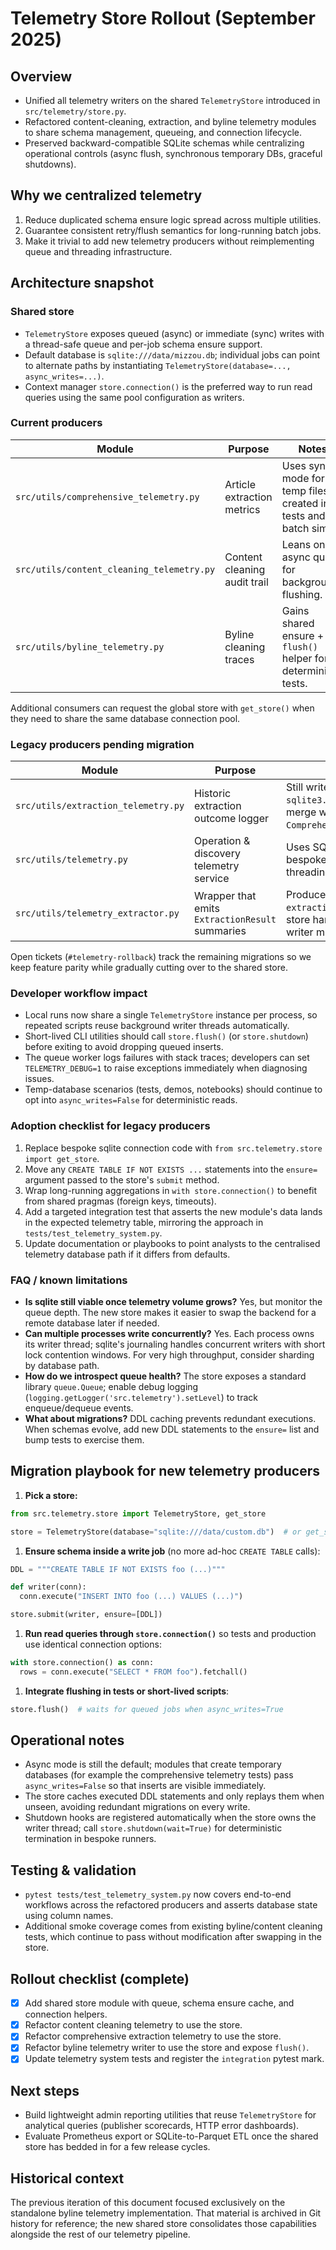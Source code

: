 # Telemetry Store Rollout (September 2025)

## Overview
- Unified all telemetry writers on the shared `TelemetryStore` introduced in
  `src/telemetry/store.py`.
- Refactored content-cleaning, extraction, and byline telemetry modules to
  share schema management, queueing, and connection lifecycle.
- Preserved backward-compatible SQLite schemas while centralizing operational
  controls (async flush, synchronous temporary DBs, graceful shutdowns).

## Why we centralized telemetry
1. Reduce duplicated schema ensure logic spread across multiple utilities.
2. Guarantee consistent retry/flush semantics for long-running batch jobs.
3. Make it trivial to add new telemetry producers without reimplementing queue
   and threading infrastructure.

## Architecture snapshot
### Shared store
- `TelemetryStore` exposes queued (async) or immediate (sync) writes with a
  thread-safe queue and per-job schema ensure support.
- Default database is `sqlite:///data/mizzou.db`; individual jobs can point to
  alternate paths by instantiating `TelemetryStore(database=..., async_writes=...)`.
- Context manager `store.connection()` is the preferred way to run read queries
  using the same pool configuration as writers.

### Current producers
| Module | Purpose | Notes |
| --- | --- | --- |
| `src/utils/comprehensive_telemetry.py` | Article extraction metrics | Uses sync mode for temp files created in tests and batch sims. |
| `src/utils/content_cleaning_telemetry.py` | Content cleaning audit trail | Leans on async queue for background flushing. |
| `src/utils/byline_telemetry.py` | Byline cleaning traces | Gains shared ensure + `flush()` helper for deterministic tests. |

Additional consumers can request the global store with `get_store()` when they
need to share the same database connection pool.

### Legacy producers pending migration

| Module | Purpose | Notes |
| --- | --- | --- |
| `src/utils/extraction_telemetry.py` | Historic extraction outcome logger | Still writes via direct `sqlite3.connect` calls; slated to merge with `ComprehensiveExtractionTelemetry`. |
| `src/utils/telemetry.py` | Operation & discovery telemetry service | Uses SQLAlchemy engine + bespoke tables; migration requires threading compatibility review. |
| `src/utils/telemetry_extractor.py` | Wrapper that emits `ExtractionResult` summaries | Produces data consumed by `extraction_telemetry.py`; will need store hand-off once downstream writer migrates. |

Open tickets (`#telemetry-rollback`) track the remaining migrations so we keep feature parity while gradually cutting over to the shared store.

### Developer workflow impact

- Local runs now share a single `TelemetryStore` instance per process, so
  repeated scripts reuse background writer threads automatically.
- Short-lived CLI utilities should call `store.flush()` (or `store.shutdown`)
  before exiting to avoid dropping queued inserts.
- The queue worker logs failures with stack traces; developers can set
  `TELEMETRY_DEBUG=1` to raise exceptions immediately when diagnosing issues.
- Temp-database scenarios (tests, demos, notebooks) should continue to opt
  into `async_writes=False` for deterministic reads.

### Adoption checklist for legacy producers

1. Replace bespoke sqlite connection code with `from src.telemetry.store import
   get_store`.
1. Move any `CREATE TABLE IF NOT EXISTS ...` statements into the `ensure=`
   argument passed to the store's `submit` method.
1. Wrap long-running aggregations in `with store.connection()` to benefit from
   shared pragmas (foreign keys, timeouts).
1. Add a targeted integration test that asserts the new module's data lands in
   the expected telemetry table, mirroring the approach in
   `tests/test_telemetry_system.py`.
1. Update documentation or playbooks to point analysts to the centralised
   telemetry database path if it differs from defaults.

### FAQ / known limitations

- **Is sqlite still viable once telemetry volume grows?** Yes, but monitor the
  queue depth. The new store makes it easier to swap the backend for a remote
  database later if needed.
- **Can multiple processes write concurrently?** Yes. Each process owns its
  writer thread; sqlite's journaling handles concurrent writers with short
  lock contention windows. For very high throughput, consider sharding by
  database path.
- **How do we introspect queue health?** The store exposes a standard library
  `queue.Queue`; enable debug logging (`logging.getLogger('src.telemetry').setLevel`)
  to track enqueue/dequeue events.
- **What about migrations?** DDL caching prevents redundant executions. When
  schemas evolve, add new DDL statements to the `ensure=` list and bump tests
  to exercise them.

## Migration playbook for new telemetry producers

1. **Pick a store:**

  ```python
  from src.telemetry.store import TelemetryStore, get_store

  store = TelemetryStore(database="sqlite:///data/custom.db")  # or get_store()
  ```

1. **Ensure schema inside a write job** (no more ad-hoc `CREATE TABLE` calls):

  ```python
  DDL = """CREATE TABLE IF NOT EXISTS foo (...)"""

  def writer(conn):
    conn.execute("INSERT INTO foo (...) VALUES (...)")

  store.submit(writer, ensure=[DDL])
  ```

1. **Run read queries through `store.connection()`** so tests and production use
   identical connection options:

  ```python
  with store.connection() as conn:
    rows = conn.execute("SELECT * FROM foo").fetchall()
  ```

1. **Integrate flushing in tests or short-lived scripts**:

  ```python
  store.flush()  # waits for queued jobs when async_writes=True
  ```

## Operational notes

- Async mode is still the default; modules that create temporary databases (for
  example the comprehensive telemetry tests) pass `async_writes=False` so that
  inserts are visible immediately.
- The store caches executed DDL statements and only replays them when unseen,
  avoiding redundant migrations on every write.
- Shutdown hooks are registered automatically when the store owns the writer
  thread; call `store.shutdown(wait=True)` for deterministic termination in
  bespoke runners.

## Testing & validation

- `pytest tests/test_telemetry_system.py` now covers end-to-end workflows across
  the refactored producers and asserts database state using column names.
- Additional smoke coverage comes from existing byline/content cleaning tests,
  which continue to pass without modification after swapping in the store.

## Rollout checklist (complete)

- [x] Add shared store module with queue, schema ensure cache, and connection
      helpers.
- [x] Refactor content cleaning telemetry to use the store.
- [x] Refactor comprehensive extraction telemetry to use the store.
- [x] Refactor byline telemetry writer to use the store and expose `flush()`.
- [x] Update telemetry system tests and register the `integration` pytest mark.

## Next steps

- Build lightweight admin reporting utilities that reuse `TelemetryStore` for
  analytical queries (publisher scorecards, HTTP error dashboards).
- Evaluate Prometheus export or SQLite-to-Parquet ETL once the shared store has
  bedded in for a few release cycles.

## Historical context

The previous iteration of this document focused exclusively on the standalone
byline telemetry implementation. That material is archived in Git history for
reference; the new shared store consolidates those capabilities alongside the
rest of our telemetry pipeline.
